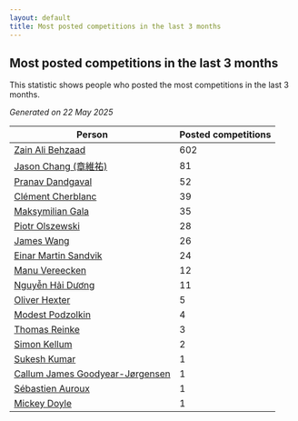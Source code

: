 ```yaml
---
layout: default
title: Most posted competitions in the last 3 months
---
```

## Most posted competitions in the last 3 months
This statistic shows people who posted the most competitions in the last 3 months.

*Generated on 22 May 2025*

| Person | Posted competitions |
| --- | --- |
| [Zain Ali Behzaad](https://www.worldcubeassociation.org/persons/2019BEHZ01) | 602 |
| [Jason Chang (章維祐)](https://www.worldcubeassociation.org/persons/2023CHAN15) | 81 |
| [Pranav Dandgaval](https://www.worldcubeassociation.org/persons/2017DAND01) | 52 |
| [Clément Cherblanc](https://www.worldcubeassociation.org/persons/2014CHER05) | 39 |
| [Maksymilian Gala](https://www.worldcubeassociation.org/persons/2022GALA01) | 35 |
| [Piotr Olszewski](https://www.worldcubeassociation.org/persons/2013OLSZ02) | 28 |
| [James Wang](https://www.worldcubeassociation.org/persons/2015WANG87) | 26 |
| [Einar Martin Sandvik](https://www.worldcubeassociation.org/persons/2018SAND22) | 24 |
| [Manu Vereecken](https://www.worldcubeassociation.org/persons/2010VERE01) | 12 |
| [Nguyễn Hải Dương](https://www.worldcubeassociation.org/persons/2018DUON07) | 11 |
| [Oliver Hexter](https://www.worldcubeassociation.org/persons/2022HEXT01) | 5 |
| [Modest Podzolkin](https://www.worldcubeassociation.org/persons/2017PODZ01) | 4 |
| [Thomas Reinke](https://www.worldcubeassociation.org/persons/2018REIN04) | 3 |
| [Simon Kellum](https://www.worldcubeassociation.org/persons/2016KELL12) | 2 |
| [Sukesh Kumar](https://www.worldcubeassociation.org/persons/2017KUMA30) | 1 |
| [Callum James Goodyear-Jørgensen](https://www.worldcubeassociation.org/persons/2012GOOD02) | 1 |
| [Sébastien Auroux](https://www.worldcubeassociation.org/persons/2008AURO01) | 1 |
| [Mickey Doyle](https://www.worldcubeassociation.org/persons/2021DOYL02) | 1 |
